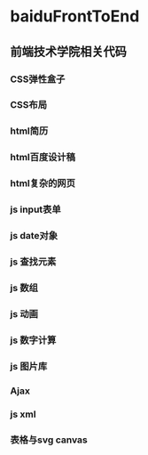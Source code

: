 baiduFrontToEnd
====
前端技术学院相关代码
-------
### CSS弹性盒子

### CSS布局

### html简历

### html百度设计稿

### html复杂的网页

### js input表单

### js date对象

### js 查找元素

### js 数组

### js 动画

### js 数字计算

### js 图片库

### Ajax

### js xml

### 表格与svg canvas
